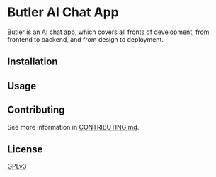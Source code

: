 # Butler AI Chat App

Butler is an AI chat app, which covers all fronts of development, from frontend to backend, and from design to deployment.

## Installation

## Usage

## Contributing

See more information in [CONTRIBUTING.md](CONTRIBUTING.md).

## License

[GPLv3](https://www.gnu.org/licenses/gpl-3.0.html)

